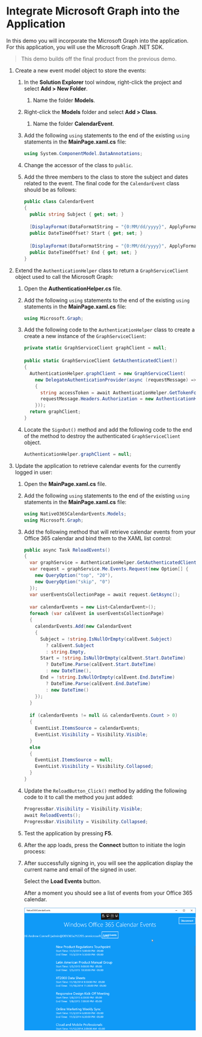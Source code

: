 # Integrate Microsoft Graph into the Application

In this demo you will incorporate the Microsoft Graph into the application. For this application, you will use the Microsoft Graph .NET SDK.

> This demo builds off the final product from the previous demo.

1. Create a new event model object to store the events:
    1. In the **Solution Explorer** tool window, right-click the project and select **Add > New Folder**.
        1. Name the folder **Models**.
    1. Right-click the **Models** folder and select **Add > Class**.
        1. Name the folder **CalendarEvent**.
    1. Add the following `using` statements to the end of the existing `using` statements in the **MainPage.xaml.cs** file:

        ```cs
        using System.ComponentModel.DataAnnotations;
        ```

    1. Change the accessor of the class to `public`.
    1. Add the three members to the class to store the subject and dates related to the event. The final code for the `CalendarEvent` class should be as follows:

        ```cs
        public class CalendarEvent
        {
          public string Subject { get; set; }

          [DisplayFormat(DataFormatString = "{0:MM/dd/yyyy}", ApplyFormatInEditMode = true)]
          public DateTimeOffset? Start { get; set; }

          [DisplayFormat(DataFormatString = "{0:MM/dd/yyyy}", ApplyFormatInEditMode = true)]
          public DateTimeOffset? End { get; set; }
        }
        ```

1. Extend the `AuthenticationHelper` class to return a `GraphServiceClient` object used to call the Microsoft Graph:
    1. Open the **AuthenticationHelper.cs** file.
    1. Add the following `using` statements to the end of the existing `using` statements in the **MainPage.xaml.cs** file:

        ```cs
        using Microsoft.Graph;
        ```

    1. Add the following code to the `AuthenticationHelper` class to create a create a new instance of the `GraphServiceClient`:

        ```cs
        private static GraphServiceClient graphClient = null;

        public static GraphServiceClient GetAuthenticatedClient()
        {
          AuthenticationHelper.graphClient = new GraphServiceClient(
            new DelegateAuthenticationProvider(async (requestMessage) =>
            {
              string accessToken = await AuthenticationHelper.GetTokenForUserAsync();
              requestMessage.Headers.Authorization = new AuthenticationHeaderValue("Bearer", accessToken);
            }));
          return graphClient;
        }
        ```

    1. Locate the `SignOut()` method and add the following code to the end of the method to destroy the authenticated `GraphServiceClient` object.

        ```cs
        AuthenticationHelper.graphClient = null;
        ```

1. Update the application to retrieve calendar events for the currently logged in user:
    1. Open the **MainPage.xaml.cs** file.
    1. Add the following `using` statements to the end of the existing `using` statements in the **MainPage.xaml.cs** file:

        ```cs
        using NativeO365CalendarEvents.Models;
        using Microsoft.Graph;
        ```

    1. Add the following method that will retrieve calendar events from your Office 365 calendar and bind them to the XAML list control:

        ```cs
        public async Task ReloadEvents()
        {
          var graphService = AuthenticationHelper.GetAuthenticatedClient();
          var request = graphService.Me.Events.Request(new Option[] { 
            new QueryOption("top", "20"), 
            new QueryOption("skip", "0") 
          });
          var userEventsCollectionPage = await request.GetAsync();

          var calendarEvents = new List<CalendarEvent>();
          foreach (var calEvent in userEventsCollectionPage)
          {
            calendarEvents.Add(new CalendarEvent
            {
              Subject = !string.IsNullOrEmpty(calEvent.Subject) 
                ? calEvent.Subject 
                : string.Empty,
              Start = !string.IsNullOrEmpty(calEvent.Start.DateTime) 
                ? DateTime.Parse(calEvent.Start.DateTime) 
                : new DateTime(),
              End = !string.IsNullOrEmpty(calEvent.End.DateTime) 
                ? DateTime.Parse(calEvent.End.DateTime) 
                : new DateTime()
            });
          }

          if (calendarEvents != null && calendarEvents.Count > 0)
          {
            EventList.ItemsSource = calendarEvents;
            EventList.Visibility = Visibility.Visible;
          }
          else
          {
            EventList.ItemsSource = null;
            EventList.Visibility = Visibility.Collapsed;
          }
        }
        ```

    1. Update the `ReloadButton_Click()` method by adding the following code to it to call the method you just added:

        ```cs
        ProgressBar.Visibility = Visibility.Visible;
        await ReloadEvents();
        ProgressBar.Visibility = Visibility.Collapsed;
        ```

    1. Test the application by pressing **F5**.
    1. After the app loads, press the **Connect** button to initiate the login process:
    1. After successfully signing in, you will see the application display the current name and email of the signed in user.

        Select the **Load Events** button.

        After a moment you should see a list of events from your Office 365 calendar.

        ![Screenshot showing the application displaying events from the user's calendar.](../../Images/vs-app-04.png)